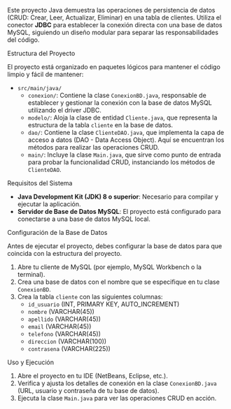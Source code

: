 Este proyecto Java demuestra las operaciones de persistencia de datos (CRUD: Crear, Leer, Actualizar, Eliminar) en una tabla de clientes. Utiliza el conector **JDBC** para establecer la conexión directa con una base de datos MySQL, siguiendo un diseño modular para separar las responsabilidades del código.

Estructura del Proyecto

El proyecto está organizado en paquetes lógicos para mantener el código limpio y fácil de mantener:

-   `src/main/java/`
    -   `conexion/`: Contiene la clase `ConexionBD.java`, responsable de establecer y gestionar la conexión con la base de datos MySQL utilizando el driver JDBC.
    -   `modelo/`: Aloja la clase de entidad `Cliente.java`, que representa la estructura de la tabla `cliente` en la base de datos.
    -   `dao/`: Contiene la clase `ClienteDAO.java`, que implementa la capa de acceso a datos (DAO - Data Access Object). Aquí se encuentran los métodos para realizar las operaciones CRUD.
    -   `main/`: Incluye la clase `Main.java`, que sirve como punto de entrada para probar la funcionalidad CRUD, instanciando los métodos de `ClienteDAO`.

Requisitos del Sistema

-   **Java Development Kit (JDK) 8 o superior**: Necesario para compilar y ejecutar la aplicación.
-   **Servidor de Base de Datos MySQL**: El proyecto está configurado para conectarse a una base de datos MySQL local.

Configuración de la Base de Datos

Antes de ejecutar el proyecto, debes configurar la base de datos para que coincida con la estructura del proyecto.

1.  Abre tu cliente de MySQL (por ejemplo, MySQL Workbench o la terminal).
2.  Crea una base de datos con el nombre que se especifique en tu clase `ConexionBD`.
3.  Crea la tabla `cliente` con las siguientes columnas:
    -   `id_usuario` (INT, PRIMARY KEY, AUTO_INCREMENT)
    -   `nombre` (VARCHAR(45))
    -   `apellido` (VARCHAR(45))
    -   `email` (VARCHAR(45))
    -   `telefono` (VARCHAR(45))
    -   `direccion` (VARCHAR(100))
    -   `contrasena` (VARCHAR(225))

Uso y Ejecución

1.  Abre el proyecto en tu IDE (NetBeans, Eclipse, etc.).
2.  Verifica y ajusta los detalles de conexión en la clase `ConexionBD.java` (URL, usuario y contraseña de tu base de datos).
3.  Ejecuta la clase `Main.java` para ver las operaciones CRUD en acción.
